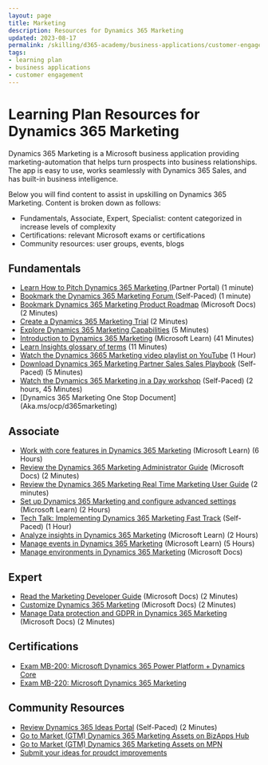 ```yaml
---
layout: page
title: Marketing
description: Resources for Dynamics 365 Marketing
updated: 2023-08-17
permalink: /skilling/d365-academy/business-applications/customer-engagement/marketing
tags:
- learning plan
- business applications
- customer engagement
---
```


# Learning Plan Resources for Dynamics 365 Marketing

Dynamics 365 Marketing is a Microsoft business application providing marketing-automation that helps turn prospects into business relationships.  The app is easy to use, works seamlessly with Dynamics 365 Sales, and has built-in business intelligence.

Below you will find content to assist in upskilling on Dynamics 365 Marketing. Content is broken down as follows:

* Fundamentals, Associate, Expert, Specialist: content categorized in increase levels of complexity
* Certifications: relevant Microsoft exams or certifications
* Community resources: user groups, events, blogs

## Fundamentals

* <a href="https://dynamicspartners.transform.microsoft.com/products/dynamics-365-marketing?tab=go-to-market" target="_blank">Learn How to Pitch Dynamics 365 Marketing </a> (Partner Portal) (1 minute)
* <a href="https://community.dynamics.com/forums/thread/?partialUrl=marketing" target="_blank">Bookmark the Dynamics 365 Marketing Forum </a> (Self-Paced) (1 minute)
* [Bookmark Dynamics 365 Marketing Product Roadmap](https://dynamics.microsoft.com/en-us/roadmap/overview/) (Microsoft Docs) (2 Minutes)
* [Create a Dynamics 365 Marketing Trial](https://dynamics.microsoft.com/en-us/dynamics-365-free-trial/) (2 Minutes)
* [Explore Dynamics 365 Marketing Capabilities](https://dynamics.microsoft.com/en-us/marketing/capabilities/) (5 Minutes)
* [Introduction to Dynamics 365 Marketing](https://docs.microsoft.com/en-us/learn/wwl/introduction-dynamics-365-marketing/) (Microsoft Learn) (41 Minutes)
* [Learn Insights glossary of terms](https://docs.microsoft.com/en-us/dynamics365/marketing/insights-glossary) (11 Minutes)
* [Watch the Dynamics 3665 Marketing video playlist on YouTube](https://www.youtube.com/playlist?list=PLcakwueIHoT_cV1n1es1YJt_T2A5u-XpR) (1 Hour)
* [Download Dynamics 365 Marketing Partner Sales Sales Playbook](https://aka.ms/d365marketing/salestools) (Self-Paced) (5 Minutes)
* [Watch the Dynamics 365 Marketing in a Day workshop](https://aka.ms/d365marketing/miad) (Self-Paced) (2 hours, 45 Minutes)
* [Dynamics 365 Marketing One Stop Document] (Aka.ms/ocp/d365marketing)

## Associate

* [Work with core features in Dynamics 365 Marketing](https://docs.microsoft.com/en-us/learn/paths/work-core-features-marketing/) (Microsoft Learn) (6 Hours)
* [Review the Dynamics 365 Marketing Administrator Guide](https://docs.microsoft.com/en-us/dynamics365/marketing/admin-guide) (Microsoft Docs) (2 Minutes)
* [Review the Dynamics 365 Marketing Real Time Marketing User Guide](https://docs.microsoft.com/en-us/dynamics365/marketing/real-time-marketing-user-guide) (2 minutes)
* [Set up Dynamics 365 Marketing and configure advanced settings](https://docs.microsoft.com/en-us/learn/paths/get-started-with-marketing/) (Microsoft Learn) (2 Hours)
* [Tech Talk: Implementing Dynamics 365 Marketing Fast Track](https://community.dynamics.com/365/b/techtalks/posts/implementing-dynamics-365-marketing-january-15-2020) (Self-Paced) (1 Hour)
* [Analyze insights in Dynamics 365 Marketing](https://docs.microsoft.com/en-us/learn/paths/analyze-marketing-insights/) (Microsoft Learn) (2 Hours)
* [Manage events in Dynamics 365 Marketing](https://docs.microsoft.com/en-us/learn/paths/manage-events-dynamics-365-marketing/) (Microsoft Learn) (5 Hours)
* [Manage environments in Dynamics 365 Marketing](https://docs.microsoft.com/en-us/dynamics365/marketing/manage-marketing-environments) (Microsoft Docs)

## Expert

* [Read the Marketing Developer Guide](https://docs.microsoft.com/en-us/dynamics365/marketing/developer/marketing-developer-guide) (Microsoft Docs) (2 Minutes)
* [Customize Dynamics 365 Marketing](https://docs.microsoft.com/en-us/dynamics365/marketing/customize) (Microsoft Docs) (2 Minutes)
* [Manage Data protection and GDPR in Dynamics 365 Marketing](https://docs.microsoft.com/en-us/dynamics365/marketing/gdpr) (Microsoft Docs) (2 Minutes)

## Certifications

* [Exam MB-200:  Microsoft Dynamics 365 Power Platform + Dynamics Core](https://docs.microsoft.com/en-us/learn/certifications/exams/mb-200)
* [Exam MB-220: Microsoft Dynamics 365 Marketing](https://docs.microsoft.com/en-us/learn/certifications/exams/mb-220)

## Community Resources

* [Review Dynamics 365 Ideas Portal](https://experience.dynamics.com/ideas/categories/?forum=dfa5b83d-9e4c-e811-a956-000d3a1bef07&forumName=Dynamics%20365%20for%20Marketing) (Self-Paced) (2 Minutes)
*	[Go to Market (GTM) Dynamics 365 Marketing Assets on BizApps Hub](https://businessapplications.transform.microsoft.com/dynamics/customer-engagement?tab=marketing)
*	[Go to Market (GTM) Dynamics 365 Marketing Assets on MPN](https://aka.ms/mpn/d365marketing)
*	[Submit your ideas for proudct improvements](https://experience.dynamics.com/ideas/categories/?forum=dfa5b83d-9e4c-e811-a956-000d3a1bef07&forumName=Dynamics%20365%20for%20Marketing)

